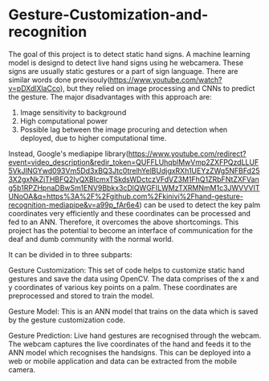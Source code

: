 # Gesture-Customization-and-recognition
The goal of this project is to detect static hand signs. A machine learning model is designd to detect live hand signs using he webcamera. These signs are usually static gestures or a part of sign language. There are similar words done previsouly(https://www.youtube.com/watch?v=pDXdlXlaCco), but they relied on image processing and CNNs to predict the gesture. The major disadvantages with this approach are:
1. Image sensitivity to background
2. High computational power
3. Possible lag between the image procuring and detection when deployed, due to higher computational time.

Instead, Google's mediapipe library(https://www.youtube.com/redirect?event=video_description&redir_token=QUFFLUhqblMwVmp2ZXFPQzdLLUF5VkJINGYwd093Vm5Dd3xBQ3Jtc0trelhYelBUdjgxRXh1UEYzZWg5NFBFd253X2gxNkZjTHBFQ2IyQXBIcmxTSkdsWDctczVFdVZ3M1FhQ1ZRbFNtZXFVang5b1RPZHpnaDBwSm1ENV9Bbkx3cDlQWGFILWMzTXRMNmM1c3JWVVVITUNoOA&q=https%3A%2F%2Fgithub.com%2Fkinivi%2Fhand-gesture-recognition-mediapipe&v=a99p_fAr6e4) can be used to detect the key palm coordinates very efficiently and these coordinates can be processed and fed to an ANN. Therefore, it overcomes the above shortcomings.
This project has the potential to become an interface of communication for the deaf and dumb community with the normal world. 

It can be divided in to three subparts:

Gesture Customization:
This set of code helps to customize static hand gestures and save the data using OpenCV. The data comprises of the x and y coordinates of various key points on a palm. These coordinates are preprocessed and stored to train the model.

Gesture Model:
This is an ANN model that trains on the data which is saved by the gesture customization code. 

Gesture Prediction:
Live hand gestures are recognised through the webcam. The webcam captures the live coordinates of the hand and feeds it to the ANN model which recognises the handsigns. This can be deployed into a web or mobile application and data can be extracted from the mobile camera.
